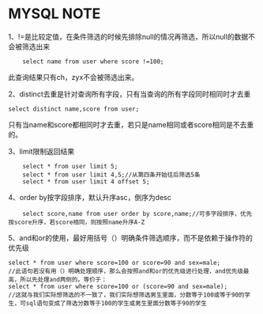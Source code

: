 # MYSQL NOTE
1、!=是比较定值，在条件筛选的时候先排除null的情况再筛选，所以null的数据不会被筛选出来
```mysql [{'name':'zyx','score':NULL},{'name':'ch','score':90},{'name':'sj','score':100}]
	select name from user where score !=100;
```
此查询结果只有ch，zyx不会被筛选出来。

2、distinct去重是针对查询所有字段，只有当查询的所有字段同时相同时才去重
``` 
select distinct name,score from user;
```
只有当name和score都相同时才去重，若只是name相同或者score相同是不去重的。

3、limit限制返回结果

``` 
	select * from user limit 5;
	select * from user limit 4,5;//从第四条开始往后筛选5条
	select * from user limit 4 offset 5;
``` 

4、order by按字段排序，默认升序asc，倒序为desc
```
	select score,name from user order by score,name;//可多字段排序，优先按score升序，若score相同，则按照name升序A-Z
```

5、and和or的使用，最好用括号（）明确条件筛选顺序，而不是依赖于操作符的优先级
```
select * from user where score=100 or score=90 and sex=male;
//此语句若没有用（）明确处理顺序，那么会按照and和or的优先级进行处理，and优先级最高，所以先处理and两侧的。等价于：
select * from user where score=100 or (score=90 and sex=male);
//这就与我们实际想筛选的不一致了，我们实际想筛选男生里面，分数等于100或等于90的学生，可sql语句变成了筛选分数等于100的学生或男生里面分数等于90的学生
```

